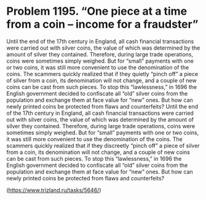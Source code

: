 # Problem 1195. “One piece at a time from a coin – income for a fraudster”

Until the end of the 17th century in England, all cash financial transactions were carried out with silver coins, the value of which was determined by the amount of silver they contained. Therefore, during large trade operations, coins were sometimes simply weighed. But for “small” payments with one or two coins, it was still more convenient to use the denomination of the coins. The scammers quickly realized that if they quietly “pinch off” a piece of silver from a coin, its denomination will not change, and a couple of new coins can be cast from such pieces. To stop this “lawlessness,” in 1696 the English government decided to confiscate all “old” silver coins from the population and exchange them at face value for “new” ones. But how can newly printed coins be protected from flaws and counterfeits? Until the end of the 17th century in England, all cash financial transactions were carried out with silver coins, the value of which was determined by the amount of silver they contained. Therefore, during large trade operations, coins were sometimes simply weighed. But for “small” payments with one or two coins, it was still more convenient to use the denomination of the coins. The scammers quickly realized that if they discreetly “pinch off” a piece of silver from a coin, its denomination will not change, and a couple of new coins can be cast from such pieces. To stop this “lawlessness,” in 1696 the English government decided to confiscate all “old” silver coins from the population and exchange them at face value for “new” ones. But how can newly printed coins be protected from flaws and counterfeits?

(https://www.trizland.ru/tasks/5646/)